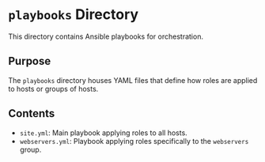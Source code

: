 # `playbooks` Directory

This directory contains Ansible playbooks for orchestration.

## Purpose

The `playbooks` directory houses YAML files that define how roles are applied to hosts or groups of hosts.

## Contents

- `site.yml`: Main playbook applying roles to all hosts.
- `webservers.yml`: Playbook applying roles specifically to the `webservers` group.

